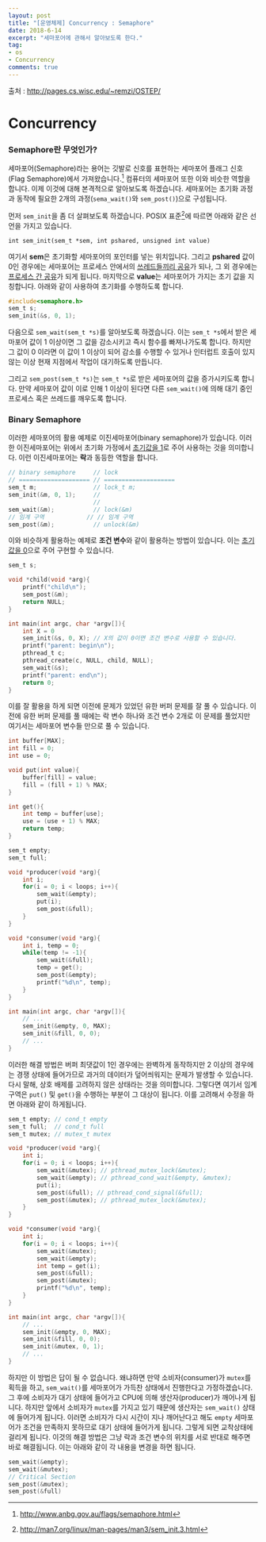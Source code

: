 ```yaml
---
layout: post
title: "[운영체제] Concurrency : Semaphore"
date: 2018-6-14
excerpt: "세마포어에 관해서 알아보도록 한다."
tag:
- os
- Concurrency
comments: true
---
```

출처 : http://pages.cs.wisc.edu/~remzi/OSTEP/
# Concurrency
### Semaphore란 무엇인가?

세마포어(Semaphore)라는 용어는 깃발로 신호를 표현하는 세마포어 플래그 신호(Flag Semaphore)에서 가져왔습니다.[^1] 컴퓨터의 세마포어 또한 이와 비슷한 역할을 합니다. 이제 이것에 대해 본격적으로 알아보도록 하겠습니다. 세마포어는 초기화 과정과 동작에 필요한 2개의 과정(`sema_wait()`와 `sem_post()`)으로 구성됩니다. 


먼저 `sem_init`을 좀 더 살펴보도록 하겠습니다. POSIX 표준[^2]에 따르면 아래와 같은 선언을 가지고 있습니다.

`int sem_init(sem_t *sem, int pshared, unsigned int value)`

여기서 **sem**은 초기화할 세마포어의 포인터를 넣는 위치입니다. 그리고 **pshared** 값이 0인 경우에는 세마포어는 프로세스 안에서의 <u>쓰레드들끼리 공유</u>가 되나, 그 외 경우에는 <u>프로세스 간 공유</u>가 되게 됩니다. 마지막으로 **value**는 세마포어가 가지는 초기 값을 지칭합니다. 아래와 같이 사용하여 초기화를 수행하도록 합니다.

```C
#include<semaphore.h>
sem_t s;
sem_init(&s, 0, 1);
```

다음으로 `sem_wait(sem_t *s)`를 알아보도록 하겠습니다. 이는 `sem_t *s`에서 받은 세마포어 값이 1 이상이면 그 값을 감소시키고 즉시 함수를 빠져나가도록 합니다. 하지만 그 값이 0 이라면 이 값이 1 이상이 되어 감소를 수행할 수 있거나 인터럽트 호출이 있지 않는 이상 현재 지점에서 작업이 대기하도록 만듭니다.

그리고 `sem_post(sem_t *s)`는 `sem_t *s`로 받은 세마포어의 값을 증가시키도록 합니다. 만약 세마포어 값이 이로 인해 1 이상이 된다면 다른 `sem_wait()`에 의해 대기 중인 프로세스 혹은 쓰레드를 깨우도록 합니다.


### Binary Semaphore
이러한 세마포어의 활용 예제로 이진세마포어(binary semaphore)가 있습니다. 이러한 이진세마포어는 위에서 초기화 가정에서 <u>초기값을 1</u>로 주어 사용하는 것을 의미합니다. 이런 이진세마포어는 **락**과 동등한 역할을 합니다.

```C
// binary semaphore     // lock
// ==================== // ====================
sem_t m;                // lock_t m;
sem_init(&m, 0, 1);     //
                        //
sem_wait(&m);           // lock(&m)
// 임계 구역            // // 임계 구역
sem_post(&m);           // unlock(&m)
```

이와 비슷하게 활용하는 예제로 **조건 변수**와 같이 활용하는 방법이 있습니다. 이는 <u>초기값을 0</u>으로 주어 구현할 수 있습니다.
```C
sem_t s;

void *child(void *arg){
    printf("child\n");
    sem_post(&m);
    return NULL;
}

int main(int argc, char *argv[]){
    int X = 0
    sem_init(&s, 0, X); // X의 값이 0이면 조건 변수로 사용할 수 있습니다.
    printf("parent: begin\n");
    pthread_t c;
    pthread_create(c, NULL, child, NULL);
    sem_wait(&s);
    printf("parent: end\n");
    return 0;
}
```

이를 잘 활용을 하게 되면 이전에 문제가 있었던 유한 버퍼 문제를 잘 풀 수 있습니다. 이전에 유한 버퍼 문제를 풀 때에는 락 변수 하나와 조건 변수 2개로 이 문제를 풀었지만 여기서는 세마포어 변수들 만으로 풀 수 있습니다.
```C
int buffer[MAX];
int fill = 0;
int use = 0;

void put(int value){
    buffer[fill] = value;
    fill = (fill + 1) % MAX;
}

int get(){
    int temp = buffer[use];
    use = (use + 1) % MAX;
    return temp;
}

sem_t empty;
sem_t full;

void *producer(void *arg){
    int i;
    for(i = 0; i < loops; i++){
        sem_wait(&empty);
        put(i);
        sem_post(&full);
    }
}

void *consumer(void *arg){
    int i, temp = 0;
    while(temp != -1){
        sem_wait(&full);
        temp = get();
        sem_post(&empty);
        printf("%d\n", temp);
    }
}

int main(int argc, char *argv[]){
    // ...
    sem_init(&empty, 0, MAX);
    sem_init(&fill, 0, 0);
    // ...
}
```

이러한 해결 방법은 버퍼 최댓값이 1인 경우에는 완벽하게 동작하지만 2 이상의 경우에는 경쟁 상태에 들어가므로 과거의 데이터가 덮어씌워지는 문제가 발생할 수 있습니다. 다시 말해, 상호 배제를 고려하지 않은 상태라는 것을 의미합니다. 그렇다면 여기서 임계 구역은 `put()` 및 `get()`을 수행하는 부분이 그 대상이 됩니다. 이를 고려해서 수정을 하면 아래와 같이 하게됩니다.

```C
sem_t empty; // cond_t empty 
sem_t full;  // cond_t full
sem_t mutex; // mutex_t mutex

void *producer(void *arg){
    int i;
    for(i = 0; i < loops; i++){
        sem_wait(&mutex); // pthread_mutex_lock(&mutex);
        sem_wait(&empty); // pthread_cond_wait(&empty, &mutex);
        put(i);
        sem_post(&full); // pthread_cond_signal(&full);
        sem_post(&mutex); // pthread_mutex_lock(&mutex);
    }
}

void *consumer(void *arg){
    int i;
    for(i = 0; i < loops; i++){
        sem_wait(&mutex);
        sem_wait(&empty);
        int temp = get(i);
        sem_post(&full);
        sem_post(&mutex);
        printf("%d\n", temp);
    }
}

int main(int argc, char *argv[]){
    // ...
    sem_init(&empty, 0, MAX);
    sem_init(&fill, 0, 0);
    sem_init(&mutex, 0, 1);
    // ...
}
```

하지만 이 방법은 답이 될 수 없습니다. 왜냐하면 만약 소비자(consumer)가 `mutex`를 획득을 하고, `sem_wait()`를 세마포어가 가득찬 상태에서 진행한다고 가정하겠습니다. 그 후에 소비자가 대기 상태에 들어가고 CPU에 의해 생산자(producer)가 깨어나게 됩니다. 하지만 앞에서 소비자가 `mutex`를 가지고 있기 때문에 생산자는 `sem_wait()` 상태에 들어가게 됩니다. 이러면 소비자가 다시 시간이 지나 깨어난다고 해도 `empty` 세마포어가 조건을 만족하지 못하므로 대기 상태에 들어가게 됩니다. 그렇게 되면 교착상태에 걸리게 됩니다. 이것의 해결 방법은 그냥 락과 조건 변수의 위치를 서로 반대로 해주면 바로 해결됩니다. 이는 아래와 같이 각 내용을 변경을 하면 됩니다.

```C
sem_wait(&empty);
sem_wait(&mutex);
// Critical Section
sem_post(&mutex);
sem_post(&full)
```



[^1]: http://www.anbg.gov.au/flags/semaphore.html
[^2]: http://man7.org/linux/man-pages/man3/sem_init.3.html
